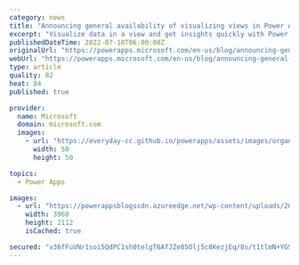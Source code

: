 ```yaml
---
category: news
title: "Announcing general availability of visualizing views in Power Apps with Power BI"
excerpt: "Visualize data in a view and get insights quickly with Power BI quick reports generally available on Power Apps&#8217; view pages. The capabilities of Power Apps, Power BI and Dataverse are integrated in a seamless experience to help you understand your data easily."
publishedDateTime: 2022-07-18T06:00:00Z
originalUrl: "https://powerapps.microsoft.com/en-us/blog/announcing-general-availability-of-visualizing-views-in-power-apps-with-power-bi/"
webUrl: "https://powerapps.microsoft.com/en-us/blog/announcing-general-availability-of-visualizing-views-in-power-apps-with-power-bi/"
type: article
quality: 82
heat: 84
published: true

provider:
  name: Microsoft
  domain: microsoft.com
  images:
    - url: "https://everyday-cc.github.io/powerapps/assets/images/organizations/microsoft.com-50x50.jpg"
      width: 50
      height: 50

topics:
  - Power Apps

images:
  - url: "https://powerappsblogscdn.azureedge.net/wp-content/uploads/2022/07/P1.jpg"
    width: 3960
    height: 2112
    isCached: true

secured: "v36fFuVNr1soi5QdPC1sh0telgT6AfJZe85Olj5c8KezjEq/8s/t1tlmN+YGSeVC/FwuSWHeYSQRbSO66AFBinQ42j5E5g6OhBZ8bUvJsaQHJzq5QEX6tB1MTOdl5KM+sQEtOTX8PmSD/nCI1lPtvhYBeyOypnR1DHAz1SCHwiPCaLOGF/h/dXkB3adKTgP3PCs/gx8i770So6YYfynneQCEPlA5VKwctb55wNBEaZyxMJz3S/dHziwfD1/rwTthXJUdy7Eq9q9Z+n4VbIgyUNxveq+jjg60kfRZPVlyv9NVRZUlyslvl46dGOwgfpTQJnroW6SWEkhvahIBMp1cXv1rNQFdQnR8mXaF2iN7W18=;xBpKuljhiEegKYppP7ydUQ=="
---
```


